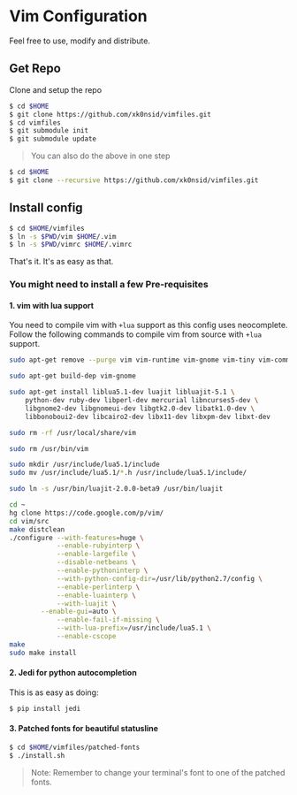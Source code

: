 # Vim Configuration

Feel free to use, modify and distribute.


## Get Repo

Clone and setup the repo

```sh
$ cd $HOME
$ git clone https://github.com/xk0nsid/vimfiles.git
$ cd vimfiles
$ git submodule init
$ git submodule update
```

> You can also do the above in one step

```sh
$ cd $HOME
$ git clone --recursive https://github.com/xk0nsid/vimfiles.git
```

## Install config

```sh
$ cd $HOME/vimfiles
$ ln -s $PWD/vim $HOME/.vim
$ ln -s $PWD/vimrc $HOME/.vimrc
```

That's it. It's as easy as that.


### You might need to install a few Pre-requisites

#### 1. vim with lua support

You need to compile vim with `+lua` support as this config uses neocomplete.
Follow the following commands to compile vim from source with `+lua` support.

```sh
sudo apt-get remove --purge vim vim-runtime vim-gnome vim-tiny vim-common vim-gui-common

sudo apt-get build-dep vim-gnome

sudo apt-get install liblua5.1-dev luajit libluajit-5.1 \
    python-dev ruby-dev libperl-dev mercurial libncurses5-dev \
    libgnome2-dev libgnomeui-dev libgtk2.0-dev libatk1.0-dev \
    libbonoboui2-dev libcairo2-dev libx11-dev libxpm-dev libxt-dev

sudo rm -rf /usr/local/share/vim

sudo rm /usr/bin/vim

sudo mkdir /usr/include/lua5.1/include
sudo mv /usr/include/lua5.1/*.h /usr/include/lua5.1/include/

sudo ln -s /usr/bin/luajit-2.0.0-beta9 /usr/bin/luajit

cd ~
hg clone https://code.google.com/p/vim/
cd vim/src
make distclean
./configure --with-features=huge \
            --enable-rubyinterp \
            --enable-largefile \
            --disable-netbeans \
            --enable-pythoninterp \
            --with-python-config-dir=/usr/lib/python2.7/config \
            --enable-perlinterp \
            --enable-luainterp \
            --with-luajit \
	    --enable-gui=auto \
            --enable-fail-if-missing \
            --with-lua-prefix=/usr/include/lua5.1 \
            --enable-cscope
make
sudo make install
```

#### 2. Jedi for python autocompletion

This is as easy as doing:

```sh
$ pip install jedi
```

#### 3. Patched fonts for beautiful statusline
```sh
$ cd $HOME/vimfiles/patched-fonts
$ ./install.sh
```

> Note: Remember to change your terminal's font to one of the patched fonts.
